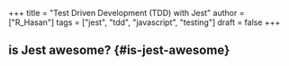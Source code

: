 +++
title = "Test Driven Development (TDD) with Jest"
author = ["R_Hasan"]
tags = ["jest", "tdd", "javascript", "testing"]
draft = false
+++

## is Jest awesome? {#is-jest-awesome}
